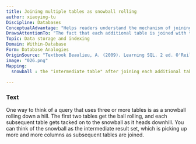 ```yaml
---
title: Joining multiple tables as snowball rolling
author: xiaoying-tu
Discipline: Databases
ConceptualAdvantage: "Helps readers understand the mechanism of joining more than two tables"
DrawsAttentionTo: "The fact that each additional table is joined with the intermediate resulting table, just like the snowball gets bigger when rolling down the hill."
Topic: Data storage and indexing
Domain: Within-Database
Form: Database Analogies
OriginSource: "Textbook Beaulieu, A. (2009). Learning SQL. 2 ed. O'Reilly."
image: "026.png"
Mapping:
  snowball : the "intermediate table" after joining each additional table
 
---
```

### Text
<p>One way to think of a query that uses three or more tables is as a snowball rolling down
a hill. The first two tables get the ball rolling, and each subsequent table gets tacked on
to the snowball as it heads downhill. You can think of the snowball as the intermediate
result set, which is picking up more and more columns as subsequent tables are joined.</p>
